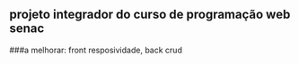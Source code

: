 <h2>projeto integrador do curso de programação web senac</h2>
###a melhorar: front resposividade, back crud
